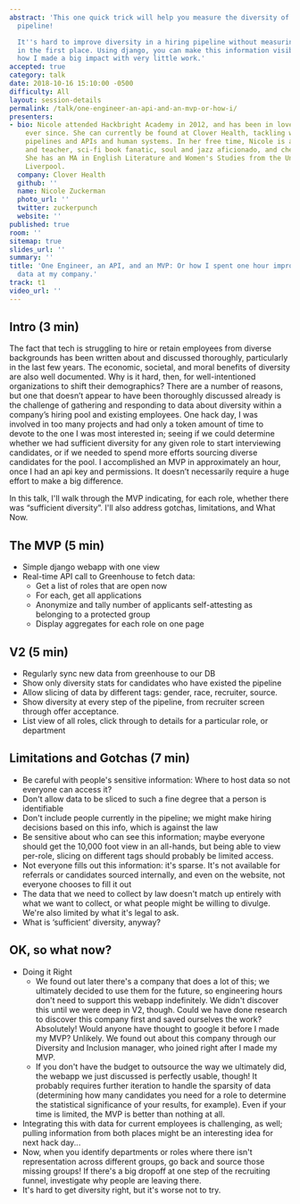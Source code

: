 ```yaml
---
abstract: 'This one quick trick will help you measure the diversity of your hiring
  pipeline!

  It''s hard to improve diversity in a hiring pipeline without measuring what exists
  in the first place. Using django, you can make this information visible. I''ll cover
  how I made a big impact with very little work.'
accepted: true
category: talk
date: 2018-10-16 15:10:00 -0500
difficulty: All
layout: session-details
permalink: /talk/one-engineer-an-api-and-an-mvp-or-how-i/
presenters:
- bio: Nicole attended Hackbright Academy in 2012, and has been in love with python
    ever since. She can currently be found at Clover Health, tackling with glee data
    pipelines and APIs and human systems. In her free time, Nicole is an avid dancer
    and teacher, sci-fi book fanatic, soul and jazz aficionado, and cheese lover.
    She has an MA in English Literature and Women's Studies from the University of
    Liverpool.
  company: Clover Health
  github: ''
  name: Nicole Zuckerman
  photo_url: ''
  twitter: zuckerpunch
  website: ''
published: true
room: ''
sitemap: true
slides_url: ''
summary: ''
title: 'One Engineer, an API, and an MVP: Or how I spent one hour improving hiring
  data at my company.'
track: t1
video_url: ''
---
```


Intro (3 min)
---------------------
The fact that tech is struggling to hire or retain employees from diverse backgrounds has been written about and discussed thoroughly, particularly in the last few years. The economic, societal, and moral benefits of diversity are also well documented. Why is it hard, then, for well-intentioned organizations to shift their demographics? There are a number of reasons, but one that doesn’t appear to have been thoroughly discussed already is the challenge of gathering and responding to data about diversity within a company’s hiring pool and existing employees.  One hack day, I was involved in too many projects and had only a token amount of time to devote to the one I was most interested in; seeing if we could determine whether we had sufficient diversity for any given role to start interviewing candidates, or if we needed to spend more efforts sourcing diverse candidates for the pool.  I accomplished an MVP in approximately an hour, once I had an api key and permissions.  It doesn’t necessarily require a huge effort to make a big difference.


In this talk, I'll walk through the MVP indicating, for each role, whether there was “sufficient diversity”.  I'll also address gotchas, limitations, and What Now.

The MVP (5 min)
---------------------
* Simple django webapp with one view
* Real-time API call to Greenhouse to fetch data:
    * Get a list of roles that are open now
    * For each, get all applications
    * Anonymize and tally number of applicants self-attesting as belonging to a protected group
    * Display aggregates for each role on one page

V2 (5 min)
---------------------
* Regularly sync new data from greenhouse to our DB
* Show only diversity stats for candidates who have existed the pipeline
* Allow slicing of data by different tags: gender, race, recruiter, source.
* Show diversity at every step of the pipeline, from recruiter screen through offer acceptance.
* List view of all roles, click through to details for a particular role, or department

Limitations and Gotchas (7 min)
---------------------
* Be careful with people's sensitive information: Where to host data so not everyone can access it?
* Don't allow data to be sliced to such a fine degree that a person is identifiable
* Don't include people currently in the pipeline; we might make hiring decisions based on this info, which is against the law
* Be sensitive about who can see this information; maybe everyone should get the 10,000 foot view in an all-hands, but being able to view per-role, slicing on different tags should probably be limited access.
* Not everyone fills out this information: it's sparse.  It's not available for referrals or candidates sourced internally, and even on the website, not everyone chooses to fill it out
* The data that we need to collect by law doesn't match up entirely with what we want to collect, or what people might be willing to divulge.  We're also limited by what it's legal to ask.
* What is ‘sufficient’ diversity, anyway?


OK, so what now?
---------------------
* Doing it Right
    * We found out later there's a company that does a lot of this; we ultimately decided to use them for the future, so engineering hours don't need to support this webapp indefinitely.  We didn't discover this until we were deep in V2, though. Could we have done research to discover this company first and saved ourselves the work? Absolutely!  Would anyone have thought to google it before I made my MVP?  Unlikely.  We found out about this company through our Diversity and Inclusion manager, who joined right after I made my MVP.
    * If you don't have the budget to outsource the way we ultimately did, the webapp we just discussed is perfectly usable, though!  It probably requires further iteration to handle the sparsity of data (determining how many candidates you need for a role to determine the statistical significance of your results, for example).  Even if your time is limited, the MVP is better than nothing at all.
* Integrating this with data for current employees is challenging, as well; pulling information from both places might be an interesting idea for next hack day...
* Now, when you identify departments or roles where there isn't representation across different groups, go back and source those missing groups!  If there's a big dropoff at one step of the recruiting funnel, investigate why people are leaving there.
* It's hard to get diversity right, but it's worse not to try.